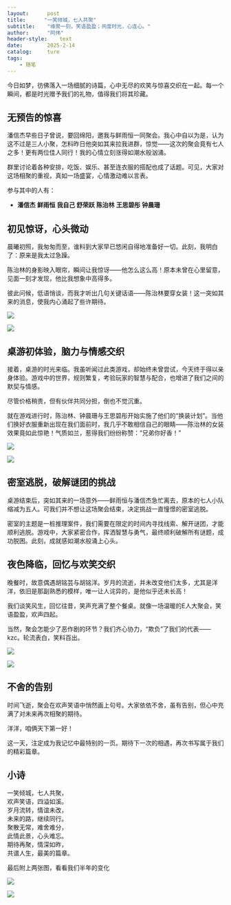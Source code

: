 ```yaml
---
layout:      post
title:      "一笑倾城，七人共聚"
subtitle:    "缘聚一刻，笑语盈盈；共度时光，心连心。"
author:      "阿伟"
header-style:    text
date:        2025-2-14
catalog:     ture
tags: 
    - 随笔
---
```


今日如梦，彷佛落入一场细腻的诗篇，心中无尽的欢笑与惊喜交织在一起。每一个瞬间，都是时光赠予我们的礼物，值得我们将其珍藏。

## 无预告的惊喜

潘信杰早些日子曾说，要回绵阳，邀我与鲜雨恒一同聚会。我心中自以为是，认为这不过是三人小聚，怎料昨日他突如其来拉我进群，惊觉——这次的聚会竟有七人之多！更有两位佳人同行！我的心情立刻涨得如潮水般汹涌。

群里讨论着各种安排，吃饭、娱乐、甚至连衣服的搭配也成了话题。可见，大家对这场相聚的重视，真如一场盛宴，心情激动难以言表。

参与其中的人有：

- **潘信杰** **鲜雨恒** **我自己**  **舒荣跃** **陈治林** **王思碧彤** **钟晨珊**  

## 初见惊讶，心头微动

晨曦初照，我匆匆而至，谁料到大家早已悠闲自得地准备好一切。此刻，我明白了：原来是我太过急躁。

陈治林的身影映入眼帘，瞬间让我惊讶——他怎么这么高！原本未曾在心里留意，见面一刻才发现，他比我想象中高得多。

彼此问候，低语悄谈，而我才听出几句关键话语——陈治林要穿女装！这一突如其来的消息，使我内心涌起了些许期待。

[![](https://pic1.imgdb.cn/item/67af53a0d0e0a243d4ff543d.jpg)](https://pic1.imgdb.cn/item/67af53a0d0e0a243d4ff543d.jpg)

[![](https://pic1.imgdb.cn/item/67af53a1d0e0a243d4ff5441.jpg)](https://pic1.imgdb.cn/item/67af53a1d0e0a243d4ff5441.jpg)

## 桌游初体验，脑力与情感交织

接着，桌游的时光来临。我虽听闻过此类游戏，却始终未曾尝试，今天终于得以亲身体验。游戏中的世界，规则繁复，考验玩家的智慧与配合，也增进了我们之间的默契与情感。

尽管价格稍贵，但有伙伴共同分担，倒也不觉沉重。

就在游戏进行时，陈治林、钟晨珊与王思碧彤开始实施了他们的“换装计划”。当他们换好衣服重新出现在我们面前时，我几乎不敢相信自己的眼睛——陈治林的女装效果竟如此惊艳！气质如兰，惹得我们纷纷称赞：“兄弟你好香！”

[![](https://pic1.imgdb.cn/item/67af5257d0e0a243d4ff535e.webp)](https://pic1.imgdb.cn/item/67af5257d0e0a243d4ff535e.webp)

[![](https://pic1.imgdb.cn/item/67af5256d0e0a243d4ff535c.webp)](https://pic1.imgdb.cn/item/67af5256d0e0a243d4ff535c.webp)

## 密室逃脱，破解谜团的挑战

桌游结束后，突如其来的一场意外——鲜雨恒与潘信杰急忙离去，原本的七人小队缩减为五人。可我们并不想让这场聚会结束，决定挑战一直憧憬的密室逃脱。

密室的主题是一桩推理案件，我们需要在限定的时间内寻找线索、解开谜团，才能顺利逃脱。游戏中，大家紧密合作，挥洒智慧与勇气，最终顺利破解所有谜题，成功脱困。此刻，成就感如潮水般涌上心头。

## 夜色降临，回忆与欢笑交织

晚餐时，故意偶遇胡铭芸与胡铭洋。岁月的流逝，并未改变他们太多，尤其是洋洋，依旧是那副熟悉的模样，唯一让人诧异的，是他似乎还未长高！

我们谈笑风生，回忆往昔，笑声充满了整个餐桌。就像一场温暖的E人大聚会，笑语盈盈，欢声四起。

当然，聚会怎能少了恶作剧的环节？我们齐心协力，“欺负”了我们的代表——kzc。轮流表白，笑料百出。

[![](https://pic1.imgdb.cn/item/67af53a1d0e0a243d4ff543f.jpg)](https://pic1.imgdb.cn/item/67af53a1d0e0a243d4ff543f.jpg)

[![](https://pic1.imgdb.cn/item/67af53a0d0e0a243d4ff543e.jpg)](https://pic1.imgdb.cn/item/67af53a0d0e0a243d4ff543e.jpg)



## 不舍的告别

时间飞逝，聚会在欢声笑语中悄然画上句号。大家依依不舍，虽有告别，但心中充满了对未来再次相聚的期待。

洋洋，咱俩天下第一好！

这一天，注定成为我记忆中最特别的一页。期待下一次的相遇，再次书写属于我们的精彩篇章。

## 小诗

一笑倾城，七人共聚，  
欢声笑语，四溢如溪。  
岁月流转，情谊未改，  
未来的路，继续同行。  
聚散无常，难舍难分，  
此情此景，心头难忘。  
期待再聚，情深如昨，  
共谱人生，最美的篇章。

最后附上两张图，看看我们半年的变化

[![](https://pic1.imgdb.cn/item/67af53a1d0e0a243d4ff5440.jpg)](https://pic1.imgdb.cn/item/67af53a1d0e0a243d4ff5440.jpg)

[![](https://pic1.imgdb.cn/item/67af5256d0e0a243d4ff535b.jpg)](https://pic1.imgdb.cn/item/67af5256d0e0a243d4ff535b.jpg)